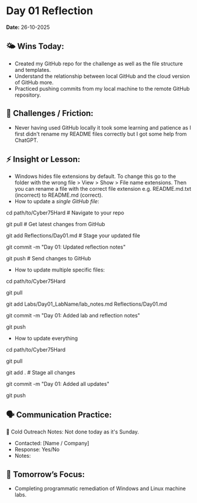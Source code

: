 # Day 01 Reflection

**Date:** 26-10-2025

## 🌤️ Wins Today:

* Created my GitHub repo for the challenge as well as the file structure and templates.
* Understand the relationship between local GitHub and the cloud version of GitHub more. 
* Practiced pushing commits from my local machine to the remote GitHub repository.

## 🧩 Challenges / Friction:

* Never having used GitHub locally it took some learning and patience as I first didn't rename my README files correctly but I got some help from ChatGPT. 

## ⚡ Insight or Lesson:

* Windows hides file extensions by default. To change this go to the folder with the wrong file > View > Show > File name extensions. Then you can rename a file with the correct file extension e.g. README.md.txt (incorrect) to README.md (correct).
* How to update a *single GitHub file*:

cd path/to/Cyber75Hard        # Navigate to your repo

git pull                      # Get latest changes from GitHub

git add Reflections/Day01.md  # Stage your updated file

git commit -m "Day 01: Updated reflection notes"

git push                       # Send changes to GitHub



* How to update multiple specific files:

cd path/to/Cyber75Hard

git pull

git add Labs/Day01\_LabName/lab\_notes.md Reflections/Day01.md

git commit -m "Day 01: Added lab and reflection notes"

git push



* How to update everything

cd path/to/Cyber75Hard

git pull

git add .                      # Stage all changes

git commit -m "Day 01: Added all updates"

git push





## 🗣️ Communication Practice:

📨 Cold Outreach Notes: Not done today as it's Sunday.

* Contacted: \[Name / Company]
* Response: Yes/No
* Notes:

## 🔁 Tomorrow’s Focus:

* Completing programmatic remediation of Windows and Linux machine labs.
